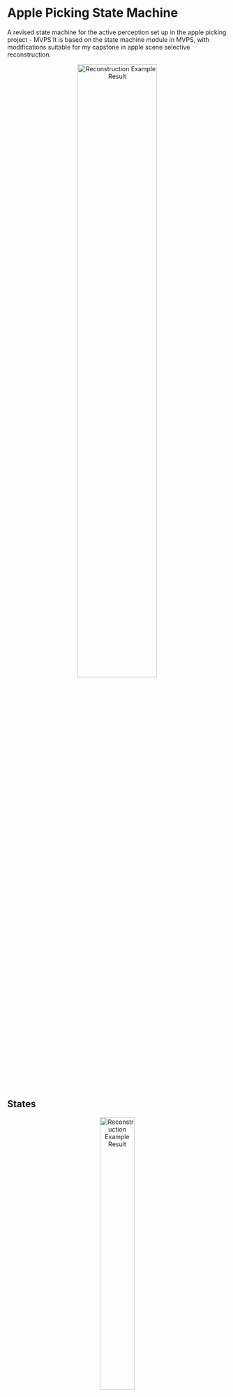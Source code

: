 # Apple Picking State Machine
A revised state machine for the active perception set up in the apple picking project - MVPS
It is based on the state machine module in MVPS, with modifications suitable for my capstone in apple scene selective reconstruction.

<p align="center">
  <img width="60%" alt="Reconstruction Example Result" src="wiki/image/2024-11-01_15-45.png">
</p>

## States
<p align="center">
  <img width="40%" alt="Reconstruction Example Result" src="wiki/image/state_machine.jpg">
</p>

System states:
- `IDLE` The state machine is at rest, waiting for both the arm and mapping services
to be ready. It monitors the availability of these components and confirms that the
necessary services are active before progressing to the next state. This state acts
as a starting or resting phase and can be returned to if the system needs to halt or
reset.
- `BOTH PROCESSING` Both the arm and mapping components are actively engaged
in their respective tasks. The arm is moving to its next goal position, and the
mapping component is processing data or updating the map. This state manages
parallel processing, where both components work simultaneously, and it tracks the
completion status of each component to determine the next transition.
- `WAIT FOR ARM` Occurs when the mapping component has completed its task but the
arm has not yet reached its goal position. In this state, the state machine pauses to
wait for the arm component to complete its movement or processing. Once the arm
signals completion, the state machine can move forward.
- `WAIT FOR MAPPING` Similar to WAIT FOR ARM, this state is triggered when the arm
has reached its goal, but the mapping component still needs more time to complete
its data processing or map update.

The user interacts with the state machine in the following ways:
- Kickstart the pipeline by calling `/start` service: Given successful, it transitions the
State Machine from resting IDLE state to BOTH PROCESSING, and repeatedly functions
through all the cycles before reaching the end of the pose list.
- Halt the system by calling `/shutdown` service: Gracefully shut down the Mapping
and Arm Module.

## ROS Graph
<p align="center">
  <img width="70%" alt="ROS Graph" src="wiki/image/ros_graph.jpg">
</p>

# Depth Processing
## Depth Image Processing for Gazebo
The realsense_gazebo_plugin outputs the following topics:
- /arm_module_camera/color/image_raw - RGB Image
- /arm_module_camera/depth/image_raw - Depth Image
- /arm_module_camera/color/camera_info and /arm_module_camera/depth/camera_info - Camera Calibration Info
  
## Depth Image Processing for RealSense Camera
Includes the types of topics similar to the Gazebo simulation and some extra topics 

## Image Processing Pipeline
- **RGB Image Rectification - image_proc/rectify**
    - Input: 
      - /arm_module_camera/color/image_raw - Raw RGB image
      - /arm_module_camera/color/camera_info - RGB camera info
    - Output: 
      - /arm_module_camera/color/image_rect_color - Rectified color image
- **Depth Image Registration - depth_image_proc/register**
    - Input: 
      - /arm_module_camera/depth/image_raw - Raw depth image
      - /arm_module_camera/color/camera_info - RGB camera info
    - Output: 
      - /arm_module_camera/aligned_depth_to_color/image_raw - Aligned depth image
- **Point Cloud Generation - depth_image_proc/point_cloud_xyzrgb**
  - Input: 
    - /arm_module_camera/color/image_rect_color - Rectified RGB image
    - /arm_module_camera/aligned_depth_to_color/image_raw - Aligned depth image
    - /arm_module_camera/color/camera_info - RGB camera info
  - Output: 
    - /arm_module_camera/depth_registered/points - XYZRGB point cloud

<p align="center">
  <img width="70%" alt="Image Processing Pipeline" src="wiki/image/image_proc_flowchart.jpg">
</p>

# Dependency
`indicators` https://github.com/p-ranav/indicators?tab=readme-ov-file#building-samples 

[Currently not developed completely]

Clone the above header-only library into any directory and export its path
```
export INDICATORS_PATH=/path/to/indicators
```

# MVPS System Setup
## Components
- arm-module-ur5e
- segmentation-module
- MVPS
- apple_picking_state_machine

## Build Individually 
- `MVPS`
```bash
cd MVPS # Location of MVPS in your system 
mkdir build && cd build
cmake ..
make
source ../devel/setup.bash
```

- `model_inference` check out segmentation-module/model_inference

## Build ROS catkin workspace
```bash
cd apple_ws # Your catkin workspace
catkin build
source devel/setup.bash
```

## Launching for Demo
You can launch all components in a single terminal session
```bash
mon launch apple_picking_state_machine unused_capstone_demo.launch 
```

The above launch script launches the following components:

<details><summary><b>Details</b></summary>

- Gazebo Simulation for arm module, including the UR5 robot arm and camera

```bash
roslaunch arm_module_gazebo arm_module_ur5e_bringup.launch 
```

- Depth Processing
```bash
roslaunch arm_module_gazebo depth_processing.launch always_pub_normals:=false filter_pointcloud:=true
```
`always_pub_normals` means always compute and publish pointcloud normals as new pointcloud arrives.
Otherwise it conly publishes in response to service call.

- Arm Module
```bash
roslaunch arm_module_ur5e_moveit_config moveit_planning_execution.launch sim:=true
rosrun arm_module_ur5e_controller run_robot_controller.py
```

- Mapping Module
```bash
rosrun mapping_module mapping_module --config $(rospack find mapping_module)/cfg/dataset.json
```

- State Machine
```bash
rosrun apple_picking_state_machine apple_picking_state_machine
```

- Pointcloud Filter Node
```bash
roslaunch pointcloud_filter_node pointcloud_filter.launch
```
</details>

**NOTE** Sometimes the spawning node for the arm with a specific join value doesn't work properly. Most of the time, 
the Arm Module can then home the simulated arm to that initial configuration. However, if it doesn't work, simply relaunch the 
system.

## Launch the State Machine
```bash
rosrun apple_picking_state_machine apple_picking_state_machine 
```

## Control the system via the State Machine
Starting and shutting down the system can be done by service call to the State Machine 
```bash
rosservice call /mvps/state_machine/start # Start the start machine
rosservice call /mvps/state_machine/shutdown # Shutdown after demo
```
The shutdown service call to the State Machine will result in its exiting the main loop, then calling the corresponding 
shutdown services for Arm and Mapping Module 

Reset the Sim
```bash
rosservice call /gazebo/reset_simulation "{}"
```

# Result
## Filtered
After 11 iterations:
[ INFO] [1730372675.559318782, 849.488000000]: System Execution Time: 832.493 seconds
[ INFO] [1730372675.559331927, 849.488000000]: Arm Module Total Execution Time: 115.254 seconds
[ INFO] [1730372675.559345052, 849.488000000]: Mapping Module Total Execution Time: 831.58 seconds

## Unfiltered
[ INFO] [1730378537.389721974, 1367.301000000]: System Execution Time: 1321.78 seconds
[ INFO] [1730378537.389739447, 1367.301000000]: Arm Module Total Execution Time: 161.553 seconds
[ INFO] [1730378537.389752332, 1367.301000000]: Mapping Module Total Execution Time: 1320.87 seconds
